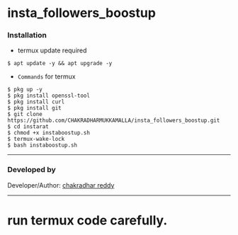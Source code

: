 # insta_followers_boostup
### Installation

* termux update required

```
$ apt update -y && apt upgrade -y
```
* `Commands` for termux
```
$ pkg up -y
$ pkg install openssl-tool
$ pkg install curl
$ pkg install git
$ git clone https://github.com/CHAKRADHARMUKKAMALLA/insta_followers_boostup.git
$ cd instarat
$ chmod +x instaboostup.sh
$ termux-wake-lock
$ bash instaboostup.sh
```

-------------------------------------------------------------------------------------

### Developed by

Developer/Author: [chakradhar reddy](https://cdrmukkamalla2.vercel.app/)


-------------------------------------------------------------------------------------
# run termux code carefully.

